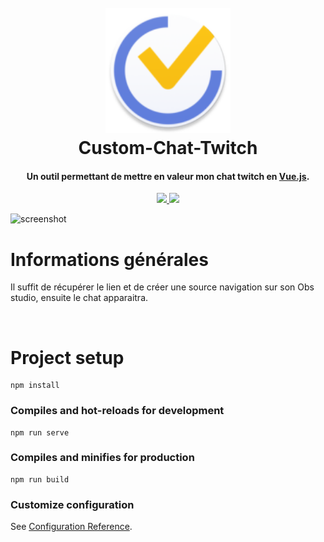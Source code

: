 <h1 align="center">
  <br>
  <img src="https://raw.githubusercontent.com/LysnakeIT/Todo-App/main/app/src/main/res/mipmap-xxhdpi/ic_launcher_round.png" alt="Custom-Chat-Twitch" width="200"></a>
  <br>
  Custom-Chat-Twitch
  <br>
</h1>

<h4 align="center">Un outil permettant de mettre en valeur mon chat twitch en <a href="https://vuejs.org/" target="_blank">Vue.js</a>.</h4>

<p align="center">
  <a href="https://code.visualstudio.com/">
    <img src="https://img.shields.io/badge/Visual_Studio_Code-0078D4?style=for-the-badge&logo=visual%20studio%20code&logoColor=white">
  </a>
  <a href="https://vuejs.org/">
   <img src="https://img.shields.io/badge/Vue.js-35495E?style=for-the-badge&logo=vue.js&logoColor=4FC08D">
 </a>
</p>

![screenshot](https://cdn.discordapp.com/attachments/549725542895845380/953607462827749446/capture_ecran_app.png)

# Informations générales

Il suffit de récupérer le lien et de créer une source navigation sur son Obs studio, ensuite le chat apparaitra.

<br>

# Project setup
```
npm install
```

### Compiles and hot-reloads for development
```
npm run serve
```

### Compiles and minifies for production
```
npm run build
```

### Customize configuration
See [Configuration Reference](https://cli.vuejs.org/config/).